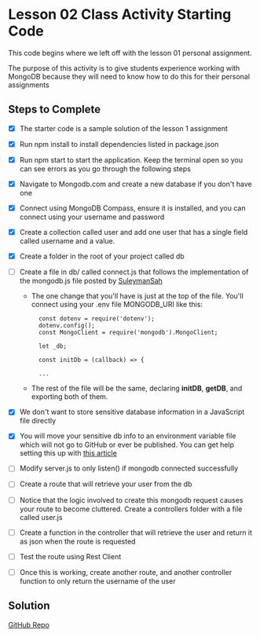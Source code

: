 # Lesson 02 Class Activity Starting Code

This code begins where we left off with the lesson 01 personal assignment.

The purpose of this activity is to give students experience working with MongoDB because they will need to know how to do this for their personal assignments

## Steps to Complete

- [x] The starter code is a sample solution of the lesson 1 assignment
- [x] Run npm install to install dependencies listed in package.json
- [x] Run npm start to start the application. Keep the terminal open so you can see errors as you go through the following steps
- [x] Navigate to Mongodb.com and create a new database if you don't have one
- [x] Connect using MongoDB Compass, ensure it is installed, and you can connect using your username and password
- [x] Create a collection called user and add one user that has a single field called username and a value.
- [x] Create a folder in the root of your project called db
- [ ] Create a file in db/ called connect.js that follows the implementation of the mongodb.js file posted by [SuleymanSah](https://stackoverflow.com/questions/58354629/moving-nodejs-mongodb-connection-code-to-another-file#--stacks-s-tooltip-7h4ggrdh)

  - The one change that you'll have is just at the top of the file. You'll connect using your .env file MONGODB_URI like this:

    ```
      const dotenv = require('dotenv');
      dotenv.config();
      const MongoClient = require('mongodb').MongoClient;

      let _db;

      const initDb = (callback) => {

      ...
    ```

  - The rest of the file will be the same, declaring **initDB**, **getDB**, and exporting both of them.

- [x] We don't want to store sensitive database information in a JavaScript file directly
- [x] You will move your sensitive db info to an environment variable file which will not go to GitHub or ever be published. You can get help setting this up with [this article](https://medium.com/@Hybeecodes/using-environment-variables-in-your-node-project-66f284cd9fe6)
- [ ] Modify server.js to only listen() if mongodb connected successfully
- [ ] Create a route that will retrieve your user from the db
- [ ] Notice that the logic involved to create this mongodb request causes your route to become cluttered. Create a controllers folder with a file called user.js
- [ ] Create a function in the controller that will retrieve the user and return it as json when the route is requested
- [ ] Test the route using Rest Client
- [ ] Once this is working, create another route, and another controller function to only return the username of the user

## Solution

[GitHub Repo](https://github.com/byui-cse/cse341-code-student/tree/L02-class-complete)
